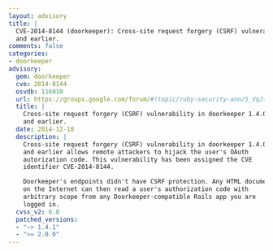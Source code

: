 ```yaml
---
layout: advisory
title: |
  CVE-2014-8144 (doorkeeper): Cross-site request forgery (CSRF) vulnerability in doorkeeper 1.4.0
  and earlier.
comments: false
categories:
- doorkeeper
advisory:
  gem: doorkeeper
  cve: 2014-8144
  osvdb: 116010
  url: https://groups.google.com/forum/#!topic/ruby-security-ann/5_VqJtNc8jw
  title: |
    Cross-site request forgery (CSRF) vulnerability in doorkeeper 1.4.0
    and earlier.
  date: 2014-12-18
  description: |
    Cross-site request forgery (CSRF) vulnerability in doorkeeper 1.4.0
    and earlier allows remote attackers to hijack the user's OAuth
    autorization code. This vulnerability has been assigned the CVE
    identifier CVE-2014-8144.

    Doorkeeper's endpoints didn't have CSRF protection. Any HTML document
    on the Internet can then read a user's authorization code with
    arbitrary scope from any Doorkeeper-compatible Rails app you are
    logged in.
  cvss_v2: 6.8
  patched_versions:
  - "~> 1.4.1"
  - ">= 2.0.0"
---
```

